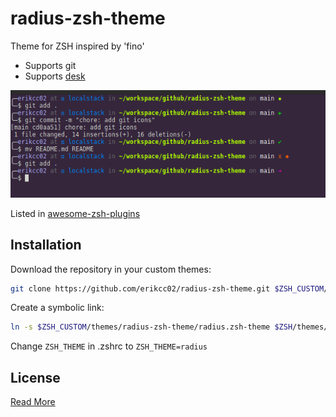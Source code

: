 # radius-zsh-theme

Theme for ZSH inspired by 'fino'

* Supports git
* Supports [desk](https://github.com/jamesob/desk)

![alt text](img/theme.png "Radius Theme")

Listed in [awesome-zsh-plugins](https://github.com/unixorn/awesome-zsh-plugins)

## Installation

Download the repository in your custom themes:

```bash
git clone https://github.com/erikcc02/radius-zsh-theme.git $ZSH_CUSTOM/themes/radius-zsh-theme
```
Create a symbolic link:

```bash
ln -s $ZSH_CUSTOM/themes/radius-zsh-theme/radius.zsh-theme $ZSH/themes/
```

Change `ZSH_THEME` in .zshrc to `ZSH_THEME=radius`

## License

[Read More](./LICENSE)
